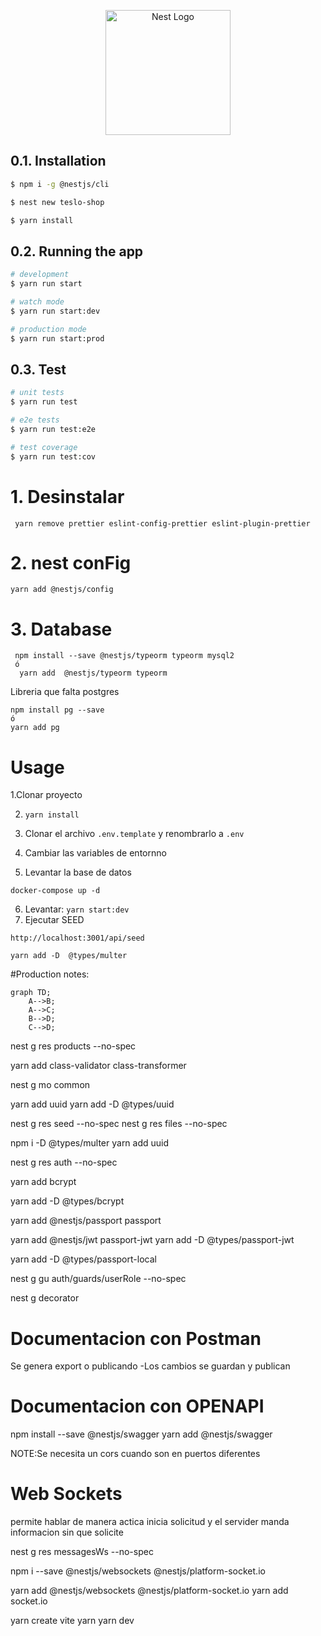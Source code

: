 <p align="center">
  <a href="http://nestjs.com/" target="blank"><img src="https://nestjs.com/img/logo-small.svg" width="200" alt="Nest Logo" /></a>
</p>

## 0.1. Installation

```bash
$ npm i -g @nestjs/cli
```
```bash
$ nest new teslo-shop
```
```bash
$ yarn install
```

## 0.2. Running the app

```bash
# development
$ yarn run start

# watch mode
$ yarn run start:dev

# production mode
$ yarn run start:prod
```

## 0.3. Test

```bash
# unit tests
$ yarn run test

# e2e tests
$ yarn run test:e2e

# test coverage
$ yarn run test:cov
```

<!-- <<<<<<<<<<<<<<<<<<<<<<<<<<<<<<<<<<<<<<<<<<<<<>>>>>>>>>>>>>>>>>>>>>>>>>>>>>>>>>>>>>>>>>>>>> -->

# 1. Desinstalar

```
 yarn remove prettier eslint-config-prettier eslint-plugin-prettier
```
   
# 2. nest conFig

```
yarn add @nestjs/config
```
# 3. Database

```
 npm install --save @nestjs/typeorm typeorm mysql2
 ó
  yarn add  @nestjs/typeorm typeorm 
```
Libreria que falta postgres
```
npm install pg --save
ó
yarn add pg
```

# Usage
1.Clonar proyecto

2. ```yarn install```

3. Clonar el archivo ```.env.template``` y renombrarlo a ```.env```

4. Cambiar las variables de entornno
5. Levantar la base de datos
  ```
  docker-compose up -d
  ```
6.  Levantar: ```yarn start:dev```
7.  Ejecutar SEED <GET>
  ```
  http://localhost:3001/api/seed
  ```
  ```
  yarn add -D  @types/multer
  ```

#Production notes:



<!-- ![sparkles](../03-pokedex/Configuraciones/corre_correctametne.png) -->

```mermaid
graph TD;
    A-->B;
    A-->C;
    B-->D;
    C-->D;
```
nest g res products --no-spec


yarn add class-validator class-transformer

nest g mo common

yarn add uuid
yarn add -D @types/uuid

nest g res seed --no-spec
nest g res files --no-spec

npm i -D @types/multer
yarn add uuid

nest g res auth --no-spec

yarn add bcrypt

yarn add -D @types/bcrypt


yarn add @nestjs/passport passport

yarn add @nestjs/jwt passport-jwt
yarn add -D @types/passport-jwt


 yarn add -D @types/passport-local

 nest g gu  auth/guards/userRole --no-spec
 
 nest g decorator 

# Documentacion con Postman
Se genera export o publicando
-Los cambios se guardan y publican

# Documentacion con OPENAPI
 npm install --save @nestjs/swagger
yarn add @nestjs/swagger

NOTE:Se necesita un cors cuando son en puertos diferentes

# Web Sockets 
permite hablar de manera actica
 inicia solicitud y el servider manda informacion sin que solicite

 nest  g res messagesWs --no-spec


 npm i --save @nestjs/websockets @nestjs/platform-socket.io

yarn add @nestjs/websockets @nestjs/platform-socket.io
 yarn add socket.io


 yarn create vite
 yarn
 yarn dev

